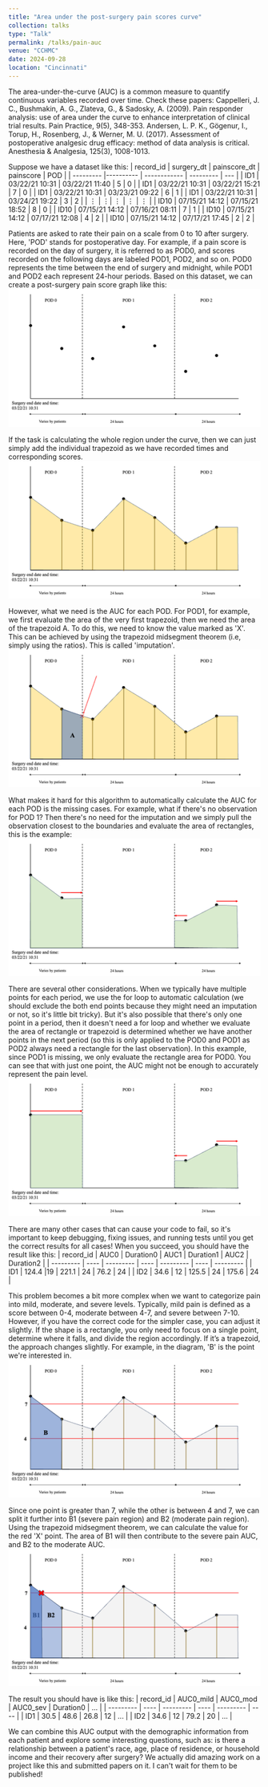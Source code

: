 ```yaml
---
title: "Area under the post-surgery pain scores curve"
collection: talks
type: "Talk"
permalink: /talks/pain-auc
venue: "CCHMC"
date: 2024-09-28
location: "Cincinnati"
---
```


The area-under-the-curve (AUC) is a common measure to quantify continuous variables recorded over time. Check these papers: 
Cappelleri, J. C., Bushmakin, A. G., Zlateva, G., & Sadosky, A. (2009). Pain responder analysis: use of area under the curve to enhance interpretation of clinical trial results. Pain Practice, 9(5), 348-353.
Andersen, L. P. K., Gögenur, I., Torup, H., Rosenberg, J., & Werner, M. U. (2017). Assessment of postoperative analgesic drug efficacy: method of data analysis is critical. Anesthesia & Analgesia, 125(3), 1008-1013.

Suppose we have a dataset like this:
| record_id | surgery_dt | painscore_dt | painscore | POD |
| --------- |---------- | ------------ | --------- | --- |
| ID1 | 03/22/21 10:31 | 03/22/21 11:40 | 5 | 0 |
| ID1 | 03/22/21 10:31 | 03/22/21 15:21 | 7 | 0 |
| ID1 | 03/22/21 10:31 | 03/23/21 09:22 | 6 | 1 |
| ID1 | 03/22/21 10:31 | 03/24/21 19:22 | 3 | 2 |
| ⋮ | ⋮| ⋮ | ⋮ | ⋮ |
| ID10 | 07/15/21 14:12 | 07/15/21 18:52 | 8 | 0 |
| ID10 | 07/15/21 14:12 | 07/16/21 08:11 | 7 | 1 |
| ID10 | 07/15/21 14:12 | 07/17/21 12:08 | 4 | 2 |
| ID10 | 07/15/21 14:12 | 07/17/21 17:45 | 2 | 2 |


Patients are asked to rate their pain on a scale from 0 to 10 after surgery. Here, 'POD' stands for postoperative day. For example, if a pain score is recorded on the day of surgery, it is referred to as POD0, and scores recorded on the following days are labeled POD1, POD2, and so on. POD0 represents the time between the end of surgery and midnight, while POD1 and POD2 each represent 24-hour periods. Based on this dataset, we can create a post-surgery pain score graph like this:
![auc1](./images/auc-1.png)


If the task is calculating the whole region under the curve, then we can just simply add the individual trapezoid as we have recorded times and corresponding scores.
![auc3](./images/auc-3.png)

However, what we need is the AUC for each POD. For POD1, for example, we first evaluate the area of the very first trapezoid, then we need the area of the trapezoid A. To do this, we need to know the value marked as 'X'. This can be achieved by using the trapezoid midsegment theorem (i.e, simply using the ratios). This is called 'imputation'. 
![auc4](./images/auc-4.png)

What makes it hard for this algorithm to automatically calculate the AUC for each POD is the missing cases. For example, what if there's no observation for POD 1? Then there's no need for the imputation and we simply pull the observation closest to the boundaries and evaluate the area of rectangles, this is the example:
![auc5](./images/auc-5.png)


There are several other considerations. When we typically have multiple points for each period, we use the for loop to automatic calculation (we should exclude the both end points because they might need an imputation or not, so it's little bit tricky). But it's also possible that there's only one point in a period, then it doesn't need a for loop and whether we evaluate the area of rectangle or trapezoid is determined whether we have another points in the next period (so this is only applied to the POD0 and POD1 as POD2 always need a rectangle for the last observation). In this example, since POD1 is missing, we only evaluate the rectangle area for POD0. You can see that with just one point, the AUC might not be enough to accurately represent the pain level.
![auc6](./images/auc-6.png)

There are many other cases that can cause your code to fail, so it's important to keep debugging, fixing issues, and running tests until you get the correct results for all cases! When you succeed, you should have the result like this:
| record_id | AUC0 | Duration0 | AUC1 | Duration1 | AUC2 | Duration2 |
| --------- | ---- | --------- | ---- | --------- | ---- | --------- |
| ID1 | 124.4 |19 | 221.1 | 24 | 76.2 | 24 |
| ID2 | 34.6 | 12 | 125.5 | 24 | 175.6 | 24 |

This problem becomes a bit more complex when we want to categorize pain into mild, moderate, and severe levels. Typically, mild pain is defined as a score between 0-4, moderate between 4-7, and severe between 7-10. However, if you have the correct code for the simpler case, you can adjust it slightly. If the shape is a rectangle, you only need to focus on a single point, determine where it falls, and divide the region accordingly. If it’s a trapezoid, the approach changes slightly. For example, in the diagram, 'B' is the point we're interested in.
![auc7](./images/auc-7.png)


Since one point is greater than 7, while the other is between 4 and 7, we can split it further into B1 (severe pain region) and B2 (moderate pain region). Using the trapezoid midsegment theorem, we can calculate the value for the red 'X' point. The area of B1 will then contribute to the severe pain AUC, and B2 to the moderate AUC.
![auc8](./images/auc-8.png)

The result you should have is like this:
| record_id | AUC0_mild | AUC0_mod | AUC0_sev | Duration0 | ... |
| --------- | ---- | --------- | ---- | --------- | ---- |
| ID1 | 30.5 | 48.6 | 26.8 | 12 | ... |
| ID2 | 34.6 | 12 | 79.2 | 20 | ... |

We can combine this AUC output with the demographic information from each patient and explore some interesting questions, such as: is there a relationship between a patient's race, age, place of residence, or household income and their recovery after surgery? We actually did amazing work on a project like this and submitted papers on it. I can't wait for them to be published!












